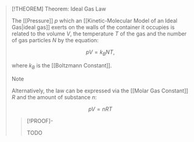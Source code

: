 >[!THEOREM] Theorem: Ideal Gas Law
>
>The [[Pressure]] $p$ which an [[Kinetic-Molecular Model of an Ideal Gas|ideal gas]] exerts on the walls of the container it occupies is related to the volume $V$, the temperature $T$ of the gas and the number of gas particles $N$ by the equation:
>
>$$
>pV = k_BNT,
>$$
>
>where $k_B$ is the [[Boltzmann Constant]].
>
>>[!NOTE]
>>
>>Alternatively, the law can be expressed via the [[Molar Gas Constant]] $R$ and the amount of substance $n$:
>>
>>$$
>>pV = nRT
>>$$
>>
>
>>[!PROOF]-
>>
>>TODO
>>
>
